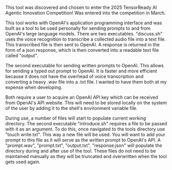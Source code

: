 This tool was discovered and chosen to enter the 2025 TensorReady AI Agentic Innovation Competition! Was entered into the competition in March. 

This tool works with OpenAI's application programming interface and was built as a tool to be used personally for sending prompts to and from OpenAI's large language models. There are two executables. "discuss.sh" uses the voice recognition to transcribe a collected audio file into a text file. This transcribed file is then sent to OpenAI. A response is returned in the form of a json response, which is then converted into a readable text file called "output". 

The second executable for sending written prompts to OpenAI. This allows for sending a typed out prompt to OpenAI. It is faster and more efficient because it does not have the overhead of voice transcription and converting a heavy .wav file into a .txt file. I wanted to have them both at my expense when developing.

Both require a user to acquire an OpenAI API key which can be received from OpenAI's API website. This will need to be stored locally on the system of the user by adding it to the shell's environment variable file. 

During use, a number of files will start to populate current working directory. The second executable "introduce.sh" requires a file to be passed with it as an argument. To do this, once navigated to the tools directory use "touch write.txt". This way a new file will be used. You will want to add your prompt to this file as it will serve as the written prompt to OpenAI's API. A "prompt.wav", "prompt.txt", "output.txt", "response.json" will populate the directory during and after use of the tool. These files do not need to be maintained manually as they will be truncated and overwritten when the tool gets used again.
